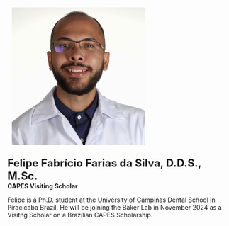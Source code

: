 <img src="/assets/images/homepage-general/felipe2.jpg" width="300" height="310" style="display: inline; margin: 10px;" />

<br/>


<span style="font-size:24px; font-weight: bold;">Felipe Fabrício Farias da Silva, D.D.S., M.Sc.</span>  
**CAPES Visiting Scholar**  

Felipe is a Ph.D. student at the University of Campinas Dental School in Piracicaba Brazil. He will be joining the Baker Lab in November 2024 as a Visitng Scholar on a Brazilian CAPES Scholarship.
 
